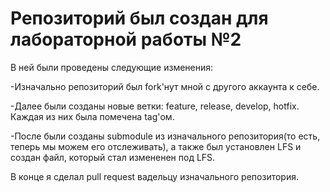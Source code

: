 # Репозиторий был создан для лабораторной работы №2

В ней были проведены следующие изменения:

-Изначально репозиторий был fork'нут мной с другого аккаунта к себе.

-Далее были созданы новые ветки: feature, release, develop, hotfix. Каждая из них была помечена tag'ом.

-После были созданы submodule из изначального репозитория(то есть, теперь мы можем его отслеживать), а также был установлен LFS и создан файл, который стал измененен под LFS.

В конце я сделал pull request вадельцу изначального репозитория. 
